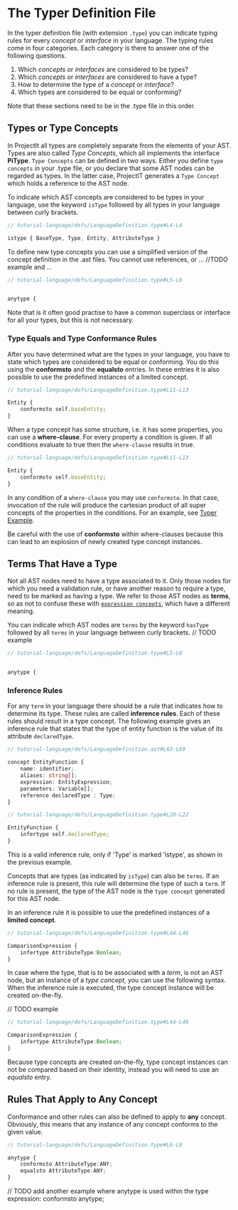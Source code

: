 <script>
    import Note from "../../../../lib/notes/Note.svelte";
</script>

# The Typer Definition File
In the typer definition file (with extension `.type`) you can indicate typing rules for every 
*concept* or *interface* in your language. The typing rules come in four categories. Each category
is there to answer one of the following questions.

1. Which *concepts* or *interfaces* are considered to be types?
2. Which *concepts* or *interfaces* are considered to have a type?
3. How to determine the type of a *concept* or *interface*?
4. Which types are considered to be equal or conforming?

Note that these sections need to be in the .type file in this order.

## Types or Type Concepts
In ProjectIt all types are completely separate from the elements of your AST. Types are also called *Type Concepts*, 
which all implements the interface **PiType**. `Type Concepts` can be defined in two ways. Either you define `type concepts` in your .type file, or 
you declare
that some AST nodes can be regarded as types. In the latter case, ProjectIT generates a `Type Concept` 
which holds a reference to the AST node. 

To indicate which AST concepts are considered to 
be types in your language,
use the keyword `isType` followed by all types in your language between curly brackets. 

```ts
// tutorial-language/defs/LanguageDefinition.type#L4-L4

istype { BaseType, Type, Entity, AttributeType }
```

To define new type concepts you can use a simplified version of the concept definition in the .ast files.
You cannot use references, or ... //TODO example and ...

```ts
// tutorial-language/defs/LanguageDefinition.type#L5-L6


anytype {
```

Note that is it often good practise to have a common superclass or interface for all your types,
but this is not necessary.


### Type Equals and Type Conformance Rules
After you have determined what are the types in your language, you have to state which types are considered to be equal or conforming. 
You do this using the **conformsto** and the **equalsto** entries. In these entries 
it is also possible to use the predefined instances of a limited concept.

```ts
// tutorial-language/defs/LanguageDefinition.type#L11-L13

Entity {
    conformsto self.baseEntity;
}
```

When a type concept has some structure, i.e. it has some properties, you can use a **where-clause**. For every property
a condition is given. If all conditions evaluate to true then the `where-clause` results in true.

```ts
// tutorial-language/defs/LanguageDefinition.type#L11-L13

Entity {
    conformsto self.baseEntity;
}
```

In any condition of a `where-clause` you may use `conformsto`. In that case, invocation of the rule will produce the cartesian product of
all super concepts of the properties in the conditions. For an example, see [Typer Example](/030_Developing_a_Language/020_Definition_Level/030_Typer_Definition/020_Typer_Example).

<Note>
<svelte:fragment slot="content">
Be careful with the use of <b>conformsto</b> within where-clauses because this can lead to an 
explosion of newly created type concept instances.
</svelte:fragment>
</Note>

## Terms That Have a Type
Not all AST nodes need to have a type associated to it. Only those nodes for which you
need a validation rule, or have another reason to require a type, need to be marked as
having a type. We refer to those AST nodes as **terms**, so as not to confuse these with
[`expression concepts`](/030_Developing_a_Language/010_Default_Level/010_Defining_the_Language_Structure), 
which have a different meaning. 

You can indicate which AST nodes are `terms` by the keyword `hasType` followed by all `terms` in 
your language between curly brackets.
// TODO example

```ts
// tutorial-language/defs/LanguageDefinition.type#L5-L6


anytype {
```


### Inference Rules

For any `term` in your language there should be a rule that indicates how to determine its type.
These rules are called **inference rules**. Each of these rules should result in a type concept.
The following example gives an inference rule that states that the type of entity function is the 
value of its attribute `declaredType`.

```ts
// tutorial-language/defs/LanguageDefinition.ast#L63-L69

concept EntityFunction {
    name: identifier;
    aliases: string[];
    expression: EntityExpression;
    parameters: Variable[];
    reference declaredType : Type;
}
```

```ts
// tutorial-language/defs/LanguageDefinition.type#L20-L22

EntityFunction {
    infertype self.declaredType;
}
```

<Note>
<svelte:fragment slot="content">This is a valid inference rule, only if 'Type' is marked 'istype', 
as shown in the previous example.
</svelte:fragment>
</Note>

Concepts that are types (as indicated by `isType`) can also be `terms`. If an inference rule
is present, this rule will determine the type of such a `term`. If no rule is
present, the type of the AST node is the `type concept` generated for this AST node.

In an inference rule it is possible to use the predefined instances of a **limited concept**.

```ts
// tutorial-language/defs/LanguageDefinition.type#L44-L46

ComparisonExpression {
    infertype AttributeType:Boolean;
}
```

In case where the type, that is to be associated with a *term*, is not an AST node, but an instance of a *type concept*, you can use
the following syntax. When the inference rule is executed, the type concept instance will be created on-the-fly. 

// TODO example

```ts
// tutorial-language/defs/LanguageDefinition.type#L44-L46

ComparisonExpression {
    infertype AttributeType:Boolean;
}
```
<Note>
<svelte:fragment slot="content">
Because type concepts are created on-the-fly, type concept instances can not be compared based on their identity, 
instead you will need to use an <i>equalsto</i> entry. 
</svelte:fragment>
</Note>



## Rules That Apply to Any Concept
Conformance and other rules can also be defined to apply to **any** concept. Obviously, this means that 
any instance of any concept conforms to the given value.

```ts
// tutorial-language/defs/LanguageDefinition.type#L6-L9

anytype {
    conformsto AttributeType:ANY;
    equalsto AttributeType:ANY;
}
```

 // TODO add another example where anytype is used within the type expression: conformsto anytype;
